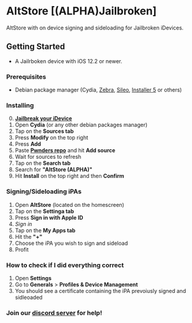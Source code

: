 # AltStore [(ALPHA)Jailbroken]

AltStore with on device signing and sideloading for Jailbroken iDevices.

## Getting Started

- A Jailrboken device with iOS 12.2 or newer.

### Prerequisites

- Debian package manager (Cydia, [Zebra](https://getzbra.com/), [Sileo](https://www.reddit.com/r/jailbreak/comments/fe7t5l/tutorial_the_no_bs_solution_for_sileo_on_unc0ver/), [Installer 5](https://apptapp.me/repo/) or others)

### Installing

0. [**Jailbreak your iDevice**](https://ios.cfw.guide/)
1. Open **Cydia** (or any other debian packages manager)
2. Tap on the **Sources tab**
3. Press **Modify** on the top right
4. Press **Add** 
5. Paste [**Pwnders repo**](https://pwnders.github.io/repo/) and hit **Add source**
6. Wait for sources to refresh
7. Tap on the **Search tab**
8. Search for **"AltStore (ALPHA)"**
9. Hit **Install** on the top right and then **Confirm**

### Signing/Sideloading iPAs

1. Open **AltStore** (located on the homescreen)
2. Tap on the **Settinga tab**
3. Press **Sign in with Apple ID**
4. *Sign in*
5. Tap on the **My Apps tab**
6. Hit the **"+"**
7. Choose the iPA you wish to sign and sideload
8. Profit

### How to check if I did everything correct

1. Open **Settings**
2. Go to **Generals** > **Profiles & Device Management**
3. You should see a certificate containing the iPA prevoiusly signed and sidleoaded

### Join our [**discord server**](https://discord.gg/kzPPbsw) for help!
